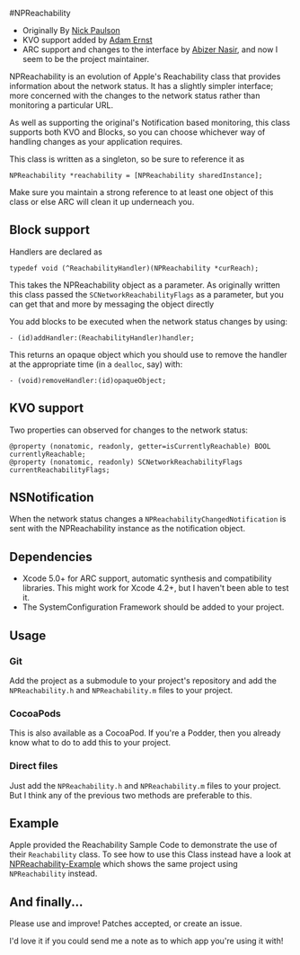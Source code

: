 #NPReachability
- Originally By [Nick Paulson](http://twitter.com/nckplsn)
- KVO support added by [Adam Ernst](http://www.adamernst.com/)
- ARC support and changes to the interface by
  [Abizer Nasir](http://abizern.org), and now I seem to be the project
  maintainer.
  

NPReachability is an evolution of Apple's Reachability class that provides
information about the network status. It has a slightly simpler interface; more
concerned with the changes to the network status rather than monitoring a
particular URL.

As well as supporting the original's Notification based monitoring, this class
supports both KVO and Blocks, so you can choose whichever way of handling
changes as your application requires.

This class is written as a singleton, so be sure to reference it as

    NPReachability *reachability = [NPReachability sharedInstance];

Make sure you maintain a strong reference to at least one object of this class
or else ARC will clean it up underneach you.
 
## Block support

Handlers are declared as

    typedef void (^ReachabilityHandler)(NPReachability *curReach);

This takes the NPReachability object as a parameter. As originally written
this class passed the `SCNetworkReachabilityFlags` as a parameter, but you can
get that and more by messaging the object directly

You add blocks to be executed when the network status changes by using:

    - (id)addHandler:(ReachabilityHandler)handler;

This returns an opaque object which you should use to remove the handler at the
appropriate time (in a `dealloc`, say) with:

    - (void)removeHandler:(id)opaqueObject;

## KVO support

Two properties can observed for changes to the network status:

    @property (nonatomic, readonly, getter=isCurrentlyReachable) BOOL currentlyReachable;
    @property (nonatomic, readonly) SCNetworkReachabilityFlags currentReachabilityFlags;

## NSNotification

When the network status changes a `NPReachabilityChangedNotification` is sent
with the NPReachability instance as the notification object.

## Dependencies

- Xcode 5.0+ for ARC support, automatic synthesis and compatibility
  libraries. This might work for Xcode 4.2+, but I haven't been able to test it.
- The SystemConfiguration Framework should be added to your project.

## Usage

### Git

Add the project as a submodule to your project's repository and add the
`NPReachability.h` and `NPReachability.m` files to your project.

### CocoaPods

This is also available as a CocoaPod. If you're a Podder, then you already know
what to do to add this to your project.

### Direct files

Just add the `NPReachability.h` and `NPReachability.m` files to your
project. But I think any of the previous two methods are preferable to
this.

## Example

Apple provided the Reachability Sample Code to demonstrate the use of their
`Reachability` class. To see how to use this Class instead have a look at
[NPReachability-Example](https://github.com/Abizern/NPReachability-Example)
which shows the same project using `NPReachability` instead.

## And finally...

Please use and improve! Patches accepted, or create an issue.

I'd love it if you could send me a note as to which app you're using it with!
